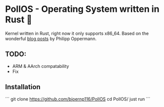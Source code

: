 # PollOS - Operating System written in Rust 🦀

Kernel written in Rust, right now it only supports x86_64.
Based on the wonderful [blog posts](https://os.phil-opp.com/) by Philipp Oppermann.



## TODO:
- ARM & AArch compatability
- Fix 

## Installation
´´´
git clone https://github.com/bjoernp116/PollOS
cd PollOS/
just run
´´´
